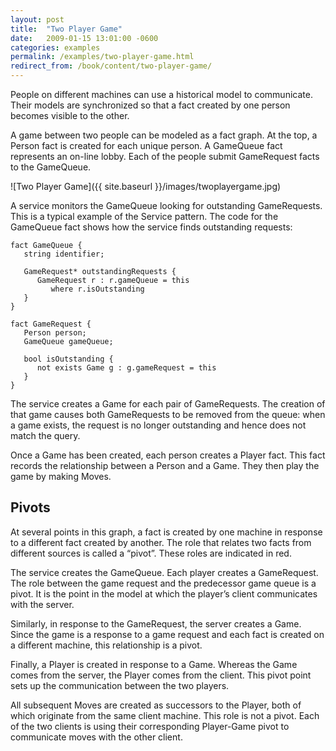 ```yaml
---
layout: post
title:  "Two Player Game"
date:   2009-01-15 13:01:00 -0600
categories: examples
permalink: /examples/two-player-game.html
redirect_from: /book/content/two-player-game/
---
```


People on different machines can use a historical model to communicate. Their models are synchronized so that a fact created by one person becomes visible to the other.

A game between two people can be modeled as a fact graph. At the top, a Person fact is created for each unique person. A GameQueue fact represents an on-line lobby. Each of the people submit GameRequest facts to the GameQueue.

![Two Player Game]({{ site.baseurl }}/images/twoplayergame.jpg)

A service monitors the GameQueue looking for outstanding GameRequests. This is a typical example of the Service pattern. The code for the GameQueue fact shows how the service finds outstanding requests:

```
fact GameQueue {
   string identifier;

   GameRequest* outstandingRequests {
      GameRequest r : r.gameQueue = this
         where r.isOutstanding
   }
}

fact GameRequest {
   Person person;
   GameQueue gameQueue;

   bool isOutstanding {
      not exists Game g : g.gameRequest = this
   }
}
```

The service creates a Game for each pair of GameRequests. The creation of that game causes both GameRequests to be removed from the queue: when a game exists, the request is no longer outstanding and hence does not match the query.

Once a Game has been created, each person creates a Player fact. This fact records the relationship between a Person and a Game. They then play the game by making Moves.

## Pivots

At several points in this graph, a fact is created by one machine in response to a different fact created by another. The role that relates two facts from different sources is called a “pivot”. These roles are indicated in red.

The service creates the GameQueue. Each player creates a GameRequest. The role between the game request and the predecessor game queue is a pivot. It is the point in the model at which the player’s client communicates with the server.

Similarly, in response to the GameRequest, the server creates a Game. Since the game is a response to a game request and each fact is created on a different machine, this relationship is a pivot.

Finally, a Player is created in response to a Game. Whereas the Game comes from the server, the Player comes from the client. This pivot point sets up the communication between the two players.

All subsequent Moves are created as successors to the Player, both of which originate from the same client machine. This role is not a pivot. Each of the two clients is using their corresponding Player-Game pivot to communicate moves with the other client.